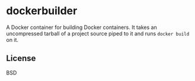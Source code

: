 # dockerbuilder

A Docker container for building Docker containers. It takes an uncompressed tarball of a project source piped to it and runs `docker build` on it.

## License

BSD